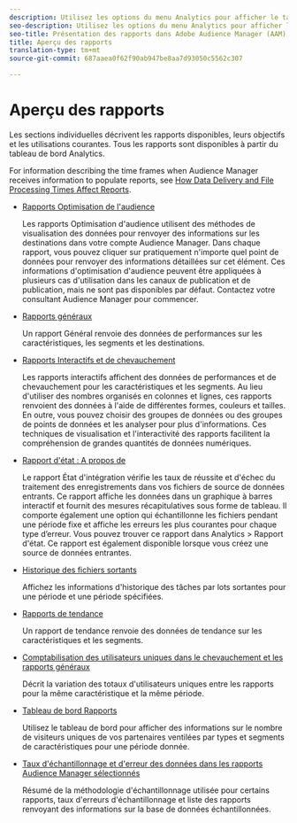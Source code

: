 ```yaml
---
description: Utilisez les options du menu Analytics pour afficher le tableau de bord et divers rapports.
seo-description: Utilisez les options du menu Analytics pour afficher le tableau de bord et divers rapports dans Adobe Audience Manager (AAM).
seo-title: Présentation des rapports dans Adobe Audience Manager (AAM)
title: Aperçu des rapports
translation-type: tm+mt
source-git-commit: 687aaea0f62f90ab947be8aa7d93050c5562c307

---
```



# Aperçu des rapports

Les sections individuelles décrivent les rapports disponibles, leurs objectifs et les utilisations courantes. Tous les rapports sont disponibles à partir du tableau de bord Analytics.

For information describing the time frames when Audience Manager receives information to populate reports, see [How Data Delivery and File Processing Times Affect Reports](/help/using/reference/reporting-file-transfer-timeframe.md).

* [Rapports Optimisation de l&#39;audience](/help/using/reporting/audience-optimization-reports/audience-optimization-reports.md)

   Les rapports Optimisation d&#39;audience utilisent des méthodes de visualisation des données pour renvoyer des informations sur les destinations dans votre compte Audience Manager. Dans chaque rapport, vous pouvez cliquer sur pratiquement n&#39;importe quel point de données pour renvoyer des informations détaillées sur cet élément. Ces informations d&#39;optimisation d&#39;audience peuvent être appliquées à plusieurs cas d&#39;utilisation dans les canaux de publication et de publication, mais ne sont pas disponibles par défaut. Contactez votre consultant Audience Manager pour commencer.

* [Rapports généraux](/help/using/reporting/general-reports.md)

   Un rapport Général renvoie des données de performances sur les caractéristiques, les segments et les destinations.

* [Rapports Interactifs et de chevauchement](/help/using/reporting/dynamic-reports/dynamic-reports.md)

   Les rapports interactifs affichent des données de performances et de chevauchement pour les caractéristiques et les segments. Au lieu d&#39;utiliser des nombres organisés en colonnes et lignes, ces rapports renvoient des données à l&#39;aide de différentes formes, couleurs et tailles. En outre, vous pouvez choisir des groupes de données ou des groupes de points de données et les analyser pour plus d&#39;informations. Ces techniques de visualisation et l&#39;interactivité des rapports facilitent la compréhension de grandes quantités de données numériques.

* [Rapport d&#39;état : A propos de](/help/using/reporting/onboarding-status-report.md)

   Le rapport État d&#39;intégration vérifie les taux de réussite et d&#39;échec du traitement des enregistrements dans vos fichiers de source de données entrants. Ce rapport affiche les données dans un graphique à barres interactif et fournit des mesures récapitulatives sous forme de tableau. Il comporte également une option qui échantillonne les fichiers pendant une période fixe et affiche les erreurs les plus courantes pour chaque type d’erreur. Vous pouvez trouver ce rapport dans Analytics &gt; Rapport d&#39;état. Ce rapport est également disponible lorsque vous créez une source de données entrantes.

* [Historique des fichiers sortants](/help/using/reporting/outbound-history-report.md)

   Affichez les informations d&#39;historique des tâches par lots sortantes pour une période et une période spécifiées.

* [Rapports de tendance](/help/using/reporting/trend-reports.md)

   Un rapport de tendance renvoie des données de tendance sur les caractéristiques et les segments.

* [Comptabilisation des utilisateurs uniques dans le chevauchement et les rapports généraux](/help/using/reporting/unique-user-counts.md)

   Décrit la variation des totaux d&#39;utilisateurs uniques entre les rapports pour la même caractéristique et la même période.

* [Tableau de bord Rapports](/help/using/reporting/trend-reports.md)

   Utilisez le tableau de bord pour afficher des informations sur le nombre de visiteurs uniques de vos partenaires ventilées par types et segments de caractéristiques pour une période donnée.

* [Taux d&#39;échantillonnage et d&#39;erreur des données dans les rapports Audience Manager sélectionnés](/help/using/reporting/report-sampling.md)

   Résumé de la méthodologie d&#39;échantillonnage utilisée pour certains rapports, taux d&#39;erreurs d&#39;échantillonnage et liste des rapports renvoyant des informations sur la base de données échantillonnées.

